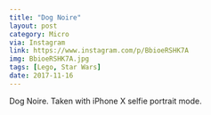 ```yaml
---
title: "Dog Noire"
layout: post
category: Micro
via: Instagram
link: https://www.instagram.com/p/BbioeRSHK7A
img: BbioeRSHK7A.jpg
tags: [Lego, Star Wars]
date: 2017-11-16
---
```

Dog Noire. 
Taken with iPhone X selfie portrait mode.